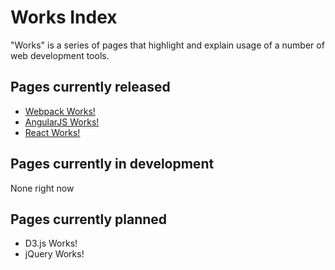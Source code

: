 # Works Index
"Works" is a series of pages that highlight and explain usage of a number of web development tools.

## Pages currently released
* [Webpack Works!](https://rafaelferreiraql.github.io/webpackworks/)
* [AngularJS Works!](https://rafaelferreiraql.github.io/angularjsworks/)
* [React Works!](https://rafaelferreiraql.github.io/reactjsworks/)

## Pages currently in development
None right now

## Pages currently planned
* D3.js Works!
* jQuery Works!
